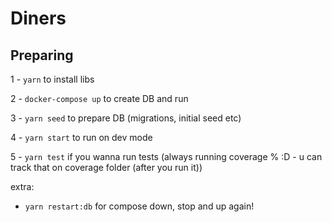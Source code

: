 # Diners

## Preparing

1 - `yarn` to install libs

2 - `docker-compose up` to create DB and run

3 - `yarn seed` to prepare DB (migrations, initial seed etc)

4 - `yarn start` to run on dev mode

5 - `yarn test` if you wanna run tests (always running coverage % :D - u can track that on coverage folder (after you run it))


extra:

- `yarn restart:db` for compose down, stop and up again!
